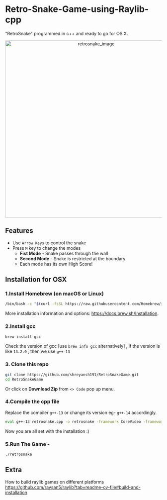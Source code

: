 # Retro-Snake-Game-using-Raylib-cpp
"RetroSnake" programmed in c++ and ready to go for OS X.

<p align="center">
    <img align="center" width="570" alt="retrosnake_image" src="https://github.com/shreyansh191/RetroSnakeGame/assets/118434205/95840c69-833e-4ea7-bd0a-2875115620ca">
</p>


## Features
* Use `Arrow Keys` to control the snake
* Press `M` key to change the modes
  -  **Fist Mode** - Snake passes through the wall
  -  **Second Mode** - Snake is restricted at the boundary
  -  Each mode has its own High Score!

  
## Installation for OSX

### 1.Install Homebrew (on macOS or Linux)

```bash
/bin/bash -c "$(curl -fsSL https://raw.githubusercontent.com/Homebrew/install/HEAD/install.sh)"
```

More installation information and options: <https://docs.brew.sh/Installation>.

### 2.Install gcc

```bash
brew install gcc
```
Check the version of gcc [use `brew info gcc` alternatively] , if the version is like `13.2.0` , then we use `g++-13`  

### 3. Clone this repo

```bash
git clone https://github.com/shreyansh191/RetroSnakeGame.git
cd RetroSnakeGame
```
Or click on **Download Zip** from `<> Code` pop up menu.

### 4.Compile the cpp file

Replace the compiler `g++-13` or change its version eg- `g++-14` accordingly.

```bash
eval g++-13 retrosnake.cpp -o retrosnake -framework CoreVideo -framework IOKit -framework Cocoa -framework GLUT -framework OpenGL -L./lib -lraylib
```

Now you are all set with the installation :)

### 5.Run The Game -
```bash
./retrosnake
```

## Extra 
How to build raylib games on different platforms <https://github.com/raysan5/raylib?tab=readme-ov-file#build-and-installation>

